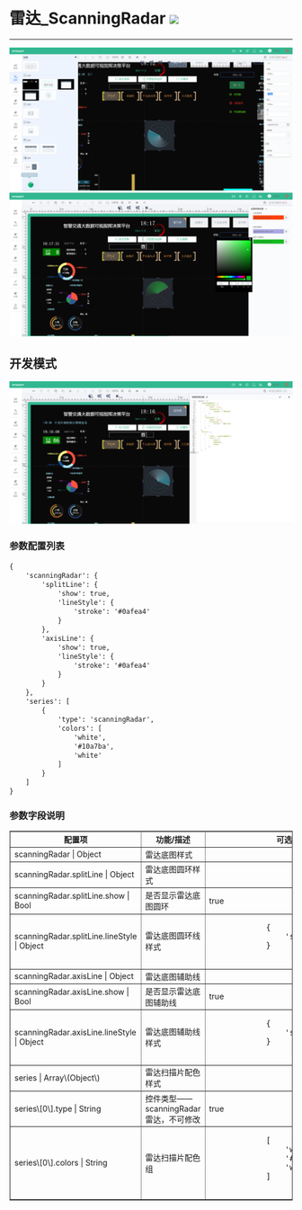 # 雷达\_ScanningRadar ![](/assets/ScanningRadar.png)

---
![](/assets/ScanningRadar01.png)
![](/assets/ScanningRadar03.png)

## 开发模式
![](/assets/ScanningRadar02.png)
### 参数配置列表

```
{
    'scanningRadar': {
        'splitLine': {
            'show': true,
            'lineStyle': {
                'stroke': '#0afea4'
            }
        },
        'axisLine': {
            'show': true,
            'lineStyle': {
                'stroke': '#0afea4'
            }
        }
    },
    'series': [
        {
            'type': 'scanningRadar',
            'colors': [
                'white',
                '#10a7ba',
                'white'
            ]
        }
    ]
}
```

### 参数字段说明

<table border="1">
    <tr>
        <th width="15%">配置项</th>
        <th width="30%">功能/描述</th>
        <th>可选参数</th>
    </tr>
    <tr>
        <td> scanningRadar | Object </td>
        <td>雷达底图样式</td>
        <td> </td>
    </tr>
    <tr>
        <td> scanningRadar.splitLine | Object </td>
        <td>雷达底图圆环样式</td>
        <td> </td>
    </tr>
    <tr>
        <td> scanningRadar.splitLine.show | Bool</td>
        <td>是否显示雷达底图圆环</td>
        <td>true</td>
    </tr>
    <tr>
        <td> scanningRadar.splitLine.lineStyle | Object</td>
        <td>雷达底图圆环线样式</td>
        <td><pre>
            {
                'stroke': '#0afea4'
            }
        </pre></td>
    </tr>
    <tr>
        <td>scanningRadar.axisLine | Object </td>
        <td>雷达底图辅助线</td>
        <td> </td>
    </tr>
    <tr>
        <td>scanningRadar.axisLine.show | Bool </td>
        <td>是否显示雷达底图辅助线</td>
        <td>true</td>
    </tr>
    <tr>
        <td>scanningRadar.axisLine.lineStyle | Object </td>
        <td>雷达底图辅助线样式</td>
        <td><pre>
            {
                'stroke': '#0afea4'
            }
        </pre></td>
    </tr>
    <tr>
        <td>series | Array\(Object\) </td>
        <td>雷达扫描片配色样式 </td>
        <td> </td>
    </tr>
    <tr>
        <td>series\[0\].type | String </td>
        <td>控件类型——scanningRadar雷达，不可修改 </td>
        <td>true</td>
    </tr>
    <tr>
        <td>series\[0\].colors | String </td>
        <td>雷达扫描片配色组 </td>
        <td><pre>
            [
                'white',
                '#10a7ba',
                'white'
            ]
        </pre></td>
    </tr>
</table>
